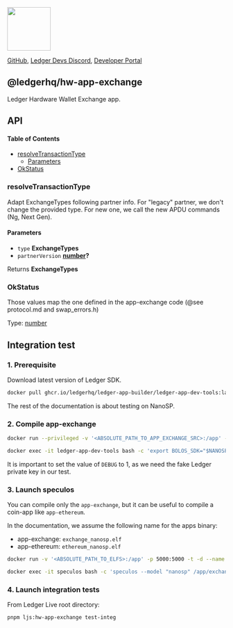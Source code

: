 <img src="https://user-images.githubusercontent.com/4631227/191834116-59cf590e-25cc-4956-ae5c-812ea464f324.png" height="100" />

[GitHub](https://github.com/LedgerHQ/ledger-live/),
[Ledger Devs Discord](https://developers.ledger.com/discord-pro),
[Developer Portal](https://developers.ledger.com/)

## @ledgerhq/hw-app-exchange

Ledger Hardware Wallet Exchange app.

## API

<!-- Generated by documentation.js. Update this documentation by updating the source code. -->

#### Table of Contents

*   [resolveTransactionType](#resolvetransactiontype)
    *   [Parameters](#parameters)
*   [OkStatus](#okstatus)

### resolveTransactionType

Adapt ExchangeTypes following partner info.
For "legacy" partner, we don't change the provided type.
For new one, we call the new APDU commands (Ng, Next Gen).

#### Parameters

*   `type` **ExchangeTypes**&#x20;
*   `partnerVersion` **[number](https://developer.mozilla.org/docs/Web/JavaScript/Reference/Global_Objects/Number)?**&#x20;

Returns **ExchangeTypes**&#x20;

### OkStatus

Those values map the one defined in the app-exchange code (@see protocol.md and swap\_errors.h)

Type: [number](https://developer.mozilla.org/docs/Web/JavaScript/Reference/Global_Objects/Number)

## Integration test

### 1. Prerequisite

Download latest version of Ledger SDK.

```sh
docker pull ghcr.io/ledgerhq/ledger-app-builder/ledger-app-dev-tools:latest
```

The rest of the documentation is about testing on NanoSP.

### 2. Compile app-exchange

```sh
docker run --privileged -v '<ABSOLUTE_PATH_TO_APP_EXCHANGE_SRC>:/app' -t -d --name ledger-app-dev-tools ghcr.io/ledgerhq/ledger-app-builder/ledger-app-dev-tools

docker exec -it ledger-app-dev-tools bash -c 'export BOLOS_SDK="$NANOSP_SDK" && make -j DEBUG=1 TESTING=1 TEST_PUBLIC_KEY=1'
```

It is important to set the value of `DEBUG` to 1, as we need the fake Ledger private key in our test.

### 3. Launch speculos

You can compile only the `app-exchange`, but it can be useful to compile a coin-app like `app-ethereum`.

In the documentation, we assume the following name for the apps binary:

*   app-exchange: `exchange_nanosp.elf`
*   app-ethereum: `ethereum_nanosp.elf`

```sh
docker run -v '<ABSOLUTE_PATH_TO_ELFS>:/app' -p 5000:5000 -t -d --name speculos ghcr.io/ledgerhq/ledger-app-builder/ledger-app-dev-tools

docker exec -it speculos bash -c 'speculos --model "nanosp" /app/exchange_nanosp.elf -l /app/ethereum_nanosp.elf --display headless'
```

### 4. Launch integration tests

From Ledger Live root directory:

```sh
pnpm ljs:hw-app-exchange test-integ
```
